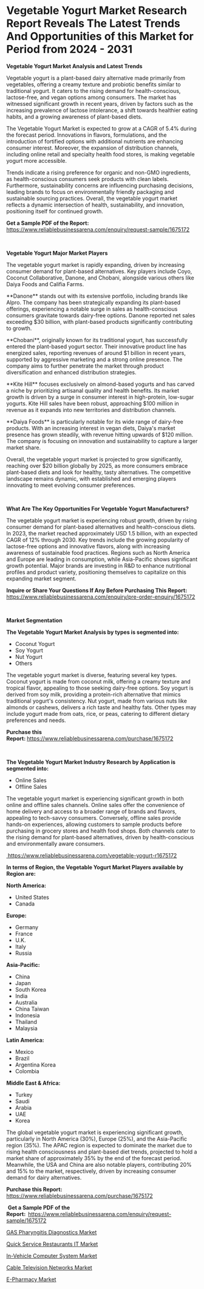 <p><h1>Vegetable Yogurt Market Research Report Reveals The Latest Trends And Opportunities of this Market for Period from 2024 - 2031</h1></p><p><strong>Vegetable Yogurt Market Analysis and Latest Trends</strong></p>
<p><p>Vegetable yogurt is a plant-based dairy alternative made primarily from vegetables, offering a creamy texture and probiotic benefits similar to traditional yogurt. It caters to the rising demand for health-conscious, lactose-free, and vegan options among consumers. The market has witnessed significant growth in recent years, driven by factors such as the increasing prevalence of lactose intolerance, a shift towards healthier eating habits, and a growing awareness of plant-based diets. </p><p>The Vegetable Yogurt Market is expected to grow at a CAGR of 5.4% during the forecast period. Innovations in flavors, formulations, and the introduction of fortified options with additional nutrients are enhancing consumer interest. Moreover, the expansion of distribution channels, including online retail and specialty health food stores, is making vegetable yogurt more accessible. </p><p>Trends indicate a rising preference for organic and non-GMO ingredients, as health-conscious consumers seek products with clean labels. Furthermore, sustainability concerns are influencing purchasing decisions, leading brands to focus on environmentally friendly packaging and sustainable sourcing practices. Overall, the vegetable yogurt market reflects a dynamic intersection of health, sustainability, and innovation, positioning itself for continued growth.</p></p>
<p><strong>Get a Sample PDF of the Report:&nbsp;</strong> <a href="https://www.reliablebusinessarena.com/enquiry/request-sample/1675172?utm_campaign=1337&utm_medium=2&utm_source=Github&utm_content=ia&utm_term=10102024&utm_id=vegetable-yogurt">https://www.reliablebusinessarena.com/enquiry/request-sample/1675172</a></p>
<p>&nbsp;</p>
<p><strong>Vegetable Yogurt Major Market Players</strong></p>
<p><p>The vegetable yogurt market is rapidly expanding, driven by increasing consumer demand for plant-based alternatives. Key players include Coyo, Coconut Collaborative, Danone, and Chobani, alongside various others like Daiya Foods and Califia Farms.</p><p>**Danone** stands out with its extensive portfolio, including brands like Alpro. The company has been strategically expanding its plant-based offerings, experiencing a notable surge in sales as health-conscious consumers gravitate towards dairy-free options. Danone reported net sales exceeding $30 billion, with plant-based products significantly contributing to growth.</p><p>**Chobani**, originally known for its traditional yogurt, has successfully entered the plant-based yogurt sector. Their innovative product line has energized sales, reporting revenues of around $1 billion in recent years, supported by aggressive marketing and a strong online presence. The company aims to further penetrate the market through product diversification and enhanced distribution strategies.</p><p>**Kite Hill** focuses exclusively on almond-based yogurts and has carved a niche by prioritizing artisanal quality and health benefits. Its market growth is driven by a surge in consumer interest in high-protein, low-sugar yogurts. Kite Hill sales have been robust, approaching $100 million in revenue as it expands into new territories and distribution channels.</p><p>**Daiya Foods** is particularly notable for its wide range of dairy-free products. With an increasing interest in vegan diets, Daiya's market presence has grown steadily, with revenue hitting upwards of $120 million. The company is focusing on innovation and sustainability to capture a larger market share.</p><p>Overall, the vegetable yogurt market is projected to grow significantly, reaching over $20 billion globally by 2025, as more consumers embrace plant-based diets and look for healthy, tasty alternatives. The competitive landscape remains dynamic, with established and emerging players innovating to meet evolving consumer preferences.</p></p>
<p>&nbsp;</p>
<p><strong>What Are The Key Opportunities For Vegetable Yogurt Manufacturers?</strong></p>
<p><p>The vegetable yogurt market is experiencing robust growth, driven by rising consumer demand for plant-based alternatives and health-conscious diets. In 2023, the market reached approximately USD 1.5 billion, with an expected CAGR of 12% through 2030. Key trends include the growing popularity of lactose-free options and innovative flavors, along with increasing awareness of sustainable food practices. Regions such as North America and Europe are leading in consumption, while Asia-Pacific shows significant growth potential. Major brands are investing in R&D to enhance nutritional profiles and product variety, positioning themselves to capitalize on this expanding market segment.</p></p>
<p><strong>Inquire or Share Your Questions If Any Before Purchasing This Report:</strong> <a href="https://www.reliablebusinessarena.com/enquiry/pre-order-enquiry/1675172?utm_campaign=1337&utm_medium=2&utm_source=Github&utm_content=ia&utm_term=10102024&utm_id=vegetable-yogurt">https://www.reliablebusinessarena.com/enquiry/pre-order-enquiry/1675172</a></p>
<p>&nbsp;</p>
<p><strong>Market Segmentation</strong></p>
<p><strong>The Vegetable Yogurt Market Analysis by types is segmented into:</strong></p>
<p><ul><li>Coconut Yogurt</li><li>Soy Yogurt</li><li>Nut Yogurt</li><li>Others</li></ul></p>
<p><p>The vegetable yogurt market is diverse, featuring several key types. Coconut yogurt is made from coconut milk, offering a creamy texture and tropical flavor, appealing to those seeking dairy-free options. Soy yogurt is derived from soy milk, providing a protein-rich alternative that mimics traditional yogurt's consistency. Nut yogurt, made from various nuts like almonds or cashews, delivers a rich taste and healthy fats. Other types may include yogurt made from oats, rice, or peas, catering to different dietary preferences and needs.</p></p>
<p><strong>Purchase this Report:&nbsp;</strong><a href="https://www.reliablebusinessarena.com/purchase/1675172?utm_campaign=1337&utm_medium=2&utm_source=Github&utm_content=ia&utm_term=10102024&utm_id=vegetable-yogurt">https://www.reliablebusinessarena.com/purchase/1675172</a></p>
<p>&nbsp;</p>
<p><strong>The Vegetable Yogurt Market Industry Research by Application is segmented into:</strong></p>
<p><ul><li>Online Sales</li><li>Offline Sales</li></ul></p>
<p><p>The vegetable yogurt market is experiencing significant growth in both online and offline sales channels. Online sales offer the convenience of home delivery and access to a broader range of brands and flavors, appealing to tech-savvy consumers. Conversely, offline sales provide hands-on experiences, allowing customers to sample products before purchasing in grocery stores and health food shops. Both channels cater to the rising demand for plant-based alternatives, driven by health-conscious and environmentally aware consumers.</p></p>
<p><a href="https://www.reliablebusinessarena.com/vegetable-yogurt-r1675172?utm_campaign=1337&utm_medium=2&utm_source=Github&utm_content=ia&utm_term=10102024&utm_id=vegetable-yogurt">&nbsp;https://www.reliablebusinessarena.com/vegetable-yogurt-r1675172</a></p>
<p><strong>In terms of Region, the Vegetable Yogurt Market Players available by Region are:</strong></p>
<p>
    <p> <strong> North America: </strong>
        <ul>
            <li>United States</li>
            <li>Canada</li>
        </ul>
        </p> 
    <p> <strong> Europe: </strong>
        <ul>
            <li>Germany</li>
            <li>France</li>
            <li>U.K.</li>
            <li>Italy</li>
            <li>Russia</li>
        </ul>
        </p> 
    <p> <strong> Asia-Pacific: </strong>
        <ul>
            <li>China</li>
            <li>Japan</li>
            <li>South Korea</li>
            <li>India</li>
            <li>Australia</li>
            <li>China Taiwan</li>
            <li>Indonesia</li>
            <li>Thailand</li>
            <li>Malaysia</li>
        </ul>
        </p> 
    <p> <strong> Latin America: </strong>
        <ul>
            <li>Mexico</li>
            <li>Brazil</li>
            <li>Argentina Korea</li>
            <li>Colombia</li>
        </ul>
        </p> 
    <p> <strong> Middle East & Africa: </strong>
        <ul>
            <li>Turkey</li>
            <li>Saudi</li>
            <li>Arabia</li>
            <li>UAE</li>
            <li>Korea</li>
        </ul>
    </p>
    </p>
<p><p>The global vegetable yogurt market is experiencing significant growth, particularly in North America (30%), Europe (25%), and the Asia-Pacific region (35%). The APAC region is expected to dominate the market due to rising health consciousness and plant-based diet trends, projected to hold a market share of approximately 35% by the end of the forecast period. Meanwhile, the USA and China are also notable players, contributing 20% and 15% to the market, respectively, driven by increasing consumer demand for dairy alternatives.</p></p>
<p><strong>Purchase this Report: </strong><a href="https://www.reliablebusinessarena.com/purchase/1675172?utm_campaign=1337&utm_medium=2&utm_source=Github&utm_content=ia&utm_term=10102024&utm_id=vegetable-yogurt">https://www.reliablebusinessarena.com/purchase/1675172</a></p>
<p>&nbsp;<strong>Get a Sample PDF of the Report:&nbsp;&nbsp;</strong><a href="https://www.reliablebusinessarena.com/enquiry/request-sample/1675172?utm_campaign=1337&utm_medium=2&utm_source=Github&utm_content=ia&utm_term=10102024&utm_id=vegetable-yogurt">https://www.reliablebusinessarena.com/enquiry/request-sample/1675172</a></p>
<p><strong></strong></p>
<p><p><a href="https://www.linkedin.com/pulse/strategic-insights-global-gas-pharyngitis-diagnostics-market-t9zff?utm_campaign=1337&utm_medium=2&utm_source=Github&utm_content=ia&utm_term=10102024&utm_id=vegetable-yogurt">GAS Pharyngitis Diagnostics Market</a></p><p><a href="https://www.linkedin.com/pulse/global-quick-service-restaurants-industry-research-report-competitive-gxmgc?utm_campaign=1337&utm_medium=2&utm_source=Github&utm_content=ia&utm_term=10102024&utm_id=vegetable-yogurt">Quick Service Restaurants IT Market</a></p><p><a href="https://www.linkedin.com/pulse/in-vehicle-computer-system-market-evolution-future-outlook-9usbe?utm_campaign=1337&utm_medium=2&utm_source=Github&utm_content=ia&utm_term=10102024&utm_id=vegetable-yogurt">In-Vehicle Computer System Market</a></p><p><a href="https://github.com/Krish2023na/Market-Research-Report-List-6/blob/main/cable-television-networks-market.md?utm_campaign=1337&utm_medium=2&utm_source=Github&utm_content=ia&utm_term=10102024&utm_id=vegetable-yogurt">Cable Television Networks Market</a></p><p><a href="https://www.linkedin.com/pulse/e-pharmacy-market-revolution-2024-2031-trends-shaping-next-8upte?utm_campaign=1337&utm_medium=2&utm_source=Github&utm_content=ia&utm_term=10102024&utm_id=vegetable-yogurt">E-Pharmacy Market</a></p></p>